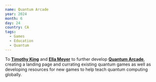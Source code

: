 ```yaml
---
name: Quantum Arcade
year: 2024
month: 6
day: 24
country: CA
tags:
  - Games
  - Education
  - Quantum
---
```

To **[Timothy King](https://www.linkedin.com/in/temking/)** and **[Ella Meyer](https://www.linkedin.com/in/ella-meyer-6a887313a/)** to further develop **[Quantum Arcade](https://quantumalgorithmsinstitute-my.sharepoint.com/:p:/g/personal/timothy_king_quantumalgorithmsinstitute_ca/EdDQc-vYI3lOvFxdMwiBzcIBu4HZQWkYdogPLuqJrmpwJg?rtime=Zwsxb0qk3Eg)**, creating a landing page and currating existing quantum games as well as developing resources for new games to help teach quantum computing globally. 

